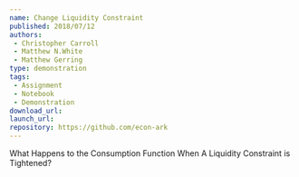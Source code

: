 ```yaml
---
name: Change Liquidity Constraint
published: 2018/07/12
authors:
 - Christopher Carroll
 - Matthew N.White
 - Matthew Gerring
type: demonstration
tags:
 - Assignment
 - Notebook
 - Demonstration
download_url: 
launch_url: 
repository: https://github.com/econ-ark
---
```

What Happens to the Consumption Function When A Liquidity Constraint is Tightened?
